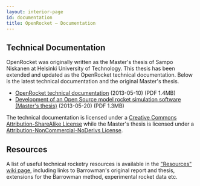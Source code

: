 ```yaml
---
layout: interior-page 
id: documentation
title: OpenRocket — Documentation
---
```


## Technical Documentation

OpenRocket was originally written as the Master's thesis of Sampo
Niskanen at Helsinki University of Technology. This thesis has been
extended and updated as the OpenRocket technical documentation.
Below is the latest technical documentation and the original
Master's thesis.

 - [OpenRocket technical documentation](https://github.com/openrocket/openrocket/releases/download/OpenRocket_technical_documentation-v13.05/OpenRocket_technical_documentation-v13.05.pdf) (2013-05-10)    (PDF 1.4MB)
 - [Development of an Open Source model rocket simulation software (Master's thesis)](https://github.com/openrocket/openrocket/releases/download/Development_of_an_Open_Source_model_rocket_simulation-thesis-v20090520/Development_of_an_Open_Source_model_rocket_simulation-thesis-v20090520.pdf)  (2013-05-20)  (PDF 1.3MB)

The technical documentation is licensed under a [Creative Commons Attribution-ShareAlike License](http://creativecommons.org/licenses/by-sa/3.0/) while the Master's thesis is licensed under a [Attribution-NonCommercial-NoDerivs License](https://creativecommons.org/licenses/by-nd-nc/1.0/fi/deed.en).

## Resources

A list of useful technical rocketry resources is available in the ["Resources" wiki page](https://wiki.openrocket.info/Resources), including links to Barrowman's original report and thesis, extensions for the Barrowman method, experimental rocket data etc.
